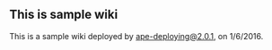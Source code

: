This is sample wiki
-------------------

This is a sample wiki deployed by ape-deploying@2.0.1, on 1/6/2016.
